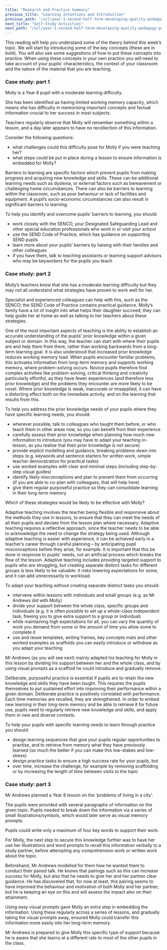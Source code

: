 ```yaml
---
title: "Research and Practice Summary"
previous_title: "Learning Intentions and Introduction"
previous_path: "/ucl/year-1-second-half-term-developing-quality-pedagogy-part-2/spring-week-1-ect-learning-intentions-and-introduction"
next_title: "Self-Study Activities"
next_path: "/ucl/year-1-second-half-term-developing-quality-pedagogy-part-2/spring-week-1-ect-self-study-activities"
---
```


This reading will help you understand some of the theory behind this week’s topic. We will start by introducing some of the key concepts (these are in bold). You will also see some suggestions of how to put these concepts into practice. When using these concepts in your own practice you will need to take account of your pupils’ characteristics, the context of your classroom and the nature of the material that you are teaching.

### Case study: part 1

Molly is a Year 8 pupil with a moderate learning difficulty.

She has been identified as having limited working memory capacity, which means she has difficulty in memorising important concepts and factual information crucial to her success in most subjects.

Teachers regularly observe that Molly will remember something within a lesson, and a day later appears to have no recollection of this information.

Consider the following questions:

- what challenges could this difficulty pose for Molly if you were teaching her?
- what steps could be put in place during a lesson to ensure information is
  embedded for Molly?

Barriers to learning are specific factors which prevent pupils from making progress and acquiring new knowledge and skills. These can be additional learning needs such as dyslexia, or external factors such as bereavement or challenging home circumstances. There can also be barriers to learning within the classroom, such as poor behaviour or lack of facilities and equipment. A pupil’s socio-economic circumstances can also result in significant barriers to learning.

To help you identify and overcome pupils’ barriers to learning, you should:

- work closely with the SENCO, your Designated Safeguarding Lead and other special education professionals who work in or visit your school
- use the SEND Code of Practice, which has guidance on supporting SEND pupils
- learn more about your pupils’ barriers by liaising with their families and other colleagues
- if you have them, talk to teaching assistants or learning support advisors who may be keyworkers for the pupils you teach

### Case study: part 2

Molly’s teachers know that she has a moderate learning difficulty but they may not all understand what strategies have proven to work well for her.

Specialist and experienced colleagues can help with this, such as the SENCO; the SEND Code of Practice contains practical guidance. Molly’s family have a lot of insight into what helps their daughter succeed; they can help guide her at home as well as talking to her teachers about these strategies.

One of the most important aspects of teaching is the ability to establish an accurate understanding of the pupils’ prior knowledge within a given subject or domain. In this way, the teacher can start with where their pupils are and help them from there, rather than working backwards from a long-term learning goal. It is also understood that increased prior knowledge reduces working memory load. When pupils encounter familiar problems, this activates information from long-term memory and supports working memory, where problem-solving occurs. Novice pupils therefore find complex activities like problem-solving, critical thinking and creativity particularly effortful, as they have fewer experiences (and therefore less prior knowledge) and the problems they encounter are more likely to be novel. Where prior knowledge is weak, inaccurate or misapplied, it can have a distorting effect both on the immediate activity, and on the learning that results from this.

To help you address the prior knowledge needs of your pupils where they have specific learning needs, you should:

- wherever possible, talk to colleagues who taught them before, or who teach them in other areas now, so you can benefit from their experience
- carefully assess their prior knowledge when planning how much new information to introduce (you may have to adapt your teaching in-lesson, as you realise that their prior knowledge is not secure)
- provide explicit modelling and guidance, breaking problems down into steps (e.g. keywords and sentence starters for written work, simple teacher demonstration for practical tasks)
- use worked examples with clear and minimal steps (including step-by-step visual guides)
- identify likely misconceptions and plan to prevent them from occurring (if you are able to co-plan with colleagues, that will help here)
- give them regular purposeful practice so they can consolidate learning in their long-term memory

Which of these strategies would be likely to be effective with Molly?

Adaptive teaching involves the teacher being flexible and responsive about the methods they use in lessons, to ensure that they can meet the needs of all their pupils and deviate from the lesson plan where necessary. Adaptive teaching requires a reflective approach, since the teacher needs to be able to acknowledge the need to change the strategy being used. Although adaptive teaching is easier with experience, it can be achieved early in a teacher’s career through careful planning – by anticipating pupil misconceptions before they arise, for example. It is important that this be done in response to pupils’ needs, not an artificial process which breaks the flow of the lesson. Adaptive teaching includes providing targeted support to pupils who are struggling, but creating separate distinct tasks for different groups is less likely to be valuable: it risks lowering expectations for some, and it can add unnecessarily to workload.

To adapt your teaching without creating separate distinct tasks you should:

- intervene within lessons with individuals and small groups (e.g. as Mr Andrews did with Molly)
- divide your support between the whole class, specific groups and individuals (e.g. it is often possible to set up a whole-class independent task, freeing you to give extra support to a group or individual)
- while maintaining high expectations for all, you can vary the quantity of work you demand from some or the amount of time you allow some to complete it
- use and reuse templates, writing frames, key concepts mats and other worked examples as scaffolds you can easily introduce or withdraw as you adapt your teaching

Mr Andrews (as you will see next) mainly adapted his teaching for Molly in this lesson by dividing his support between her and the whole class, and by using visual prompts as a scaffold he could introduce and gradually remove.

Deliberate, purposeful practice is essential if pupils are to retain the new knowledge and skills they have been taught. This requires the pupils themselves to put sustained effort into improving their performance within a given domain. Deliberate practice is positively correlated with performance. Each time memories are recalled, they are strengthened. In order to embed new learning in their long-term memory and be able to retrieve it for future use, pupils need to regularly retrieve new knowledge and skills, and apply them in new and diverse contexts.

To help your pupils with specific learning needs to learn through practice you should:

- design learning sequences that give your pupils regular opportunities to practise, and to retrieve from memory what they have previously learned (so much the better if you can make this low-stakes and low-stress)
- design practice tasks to ensure a high success rate for your pupils, but
- over time, increase the challenge, for example by removing scaffolding or by increasing the length of time between visits to the topic

### Case study: part 3

Mr Andrews planned a Year 8 lesson on the ‘problems of living in a city’.

The pupils were provided with several paragraphs of information on the given topic. Pupils needed to break down the information via a series of small illustrations/symbols, which would later serve as visual memory prompts.

Pupils could write only a maximum of four key words to support their work.

For Molly, the next step to secure this knowledge further was to have her
use her illustrations and word prompts to recall this information verbally
to a study partner, before attempting any comprehension work or written work
about the topic.

Beforehand, Mr Andrews modelled for them how he wanted them
to conduct their paired talk. He knows that pairings such as this can
increase success for Molly, but also that he needs to give her and her
partner clear guidance. He has discovered that, for now at least, this
pairing seems to have improved the behaviour and motivation of both Molly
and her partner, but he is keeping an eye on this and will assess the impact
also on their attainment.

Using easy visual prompts gave Molly an extra step in embedding the
information. Using these regularly across a series of lessons, and gradually
taking the visual prompts away, ensured Molly could transfer this
information more easily into her long-term memory.

Mr Andrews is prepared to
give Molly this specific type of support because he is aware that she learns
at a different rate to most of the other pupils in the class.
